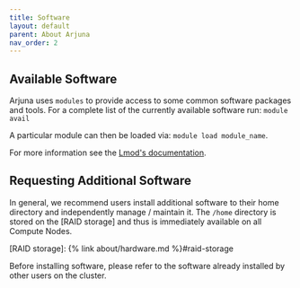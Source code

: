 ```yaml
---
title: Software
layout: default
parent: About Arjuna
nav_order: 2
---
```


## Available Software

Arjuna uses `modules` to provide access to some common software packages and tools.
For a complete list of the currently available software run: `module avail`

A particular module can then be loaded via: `module load module_name`.

For more information see the [Lmod's documentation](https://lmod.readthedocs.io).

## Requesting Additional Software

In general, we recommend users install additional software to their home directory
and independently manage / maintain it. The `/home` directory is stored on the
[RAID storage] and thus is immediately available on all Compute Nodes.

[RAID storage]: {% link about/hardware.md %}#raid-storage

Before installing software, please refer to the software already installed by
other users on the cluster.
